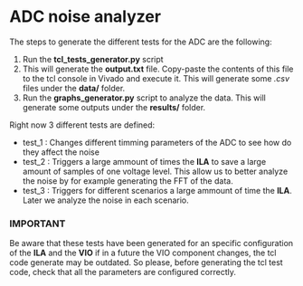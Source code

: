 # ADC noise analyzer

The steps to generate the different tests for the ADC are the following:

1. Run the **tcl_tests_generator.py** script
2. This will generate the **output.txt** file. Copy-paste the contents of this file to the tcl console in Vivado and execute it. This will generate some *.csv* files under the **data/** folder.
4. Run the **graphs_generator.py** script to analyze the data. This will generate some outputs under the **results/** folder.

Right now 3 different tests are defined:

* test_1 : Changes different timming parameters of the ADC to see how do they affect the noise
* test_2 : Triggers a large ammount of times the **ILA** to save a large amount of samples of one voltage level. This allow us to better analyze the noise by for example generating the FFT of the data.
* test_3 : Triggers for different scenarios a large ammount of time the **ILA**. Later we analyze the noise in each scenario.

### IMPORTANT

Be aware that these tests have been generated for an specific configuration of the **ILA** and the **VIO** if in a future the VIO component changes, the tcl code generate may be outdated. So please, before generating the tcl test code, check that all the parameters are configured correctly.